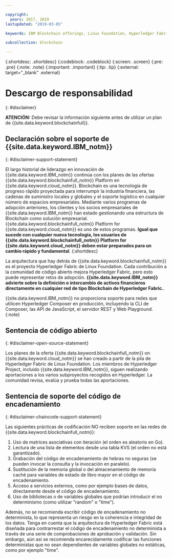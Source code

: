 ```yaml
---

copyright:
  years: 2017, 2019
lastupdated: "2019-03-05"

keywords: IBM Blockchain offerings, Linux Foundation, Hyperledger Fabric, open source, community contribution

subcollection: blockchain

---
```


{:shortdesc: .shortdesc}
{:codeblock: .codeblock}
{:screen: .screen}
{:pre: .pre}
{:note: .note}
{:important: .important}
{:tip: .tip}
{:external: target="_blank" .external}

# Descargo de responsabilidad
{: #disclaimer}

**ATENCIÓN:** Debe revisar la información siguiente antes de utilizar un plan de {{site.data.keyword.blockchainfull}}.

## Declaración sobre el soporte de {{site.data.keyword.IBM_notm}}
{: #disclaimer-support-statement}

El largo historial de liderazgo en innovación de {{site.data.keyword.IBM_notm}} continúa con los planes de las ofertas {{site.data.keyword.blockchainfull_notm}} Platform en {{site.data.keyword.cloud_notm}}. Blockchain es una tecnología de progreso rápido proyectada para interrumpir la industria financiera, las cadenas de suministro locales y globales y el soporte logístico en cualquier número de espacios empresariales. Mediante varios programas de adopción anteriores, los clientes y los socios empresariales de {{site.data.keyword.IBM_notm}} han estado gestionando una estructura de Blockchain como solución empresarial. {{site.data.keyword.blockchainfull_notm}} Platform for {{site.data.keyword.cloud_notm}} es uno de estos programas. **Igual que sucede con cualquier nueva tecnología, los usuarios de {{site.data.keyword.blockchainfull_notm}} Platform for {{site.data.keyword.cloud_notm}} deben estar preparados para un cambio rápido y fundamental**.
{:shortdesc}

La arquitectura que hay detrás de {{site.data.keyword.blockchainfull_notm}} es el proyecto Hyperledger Fabric de Linux Foundation. Cada contribución a la comunidad de código abierto mejora Hyperledger Fabric, pero esto puede representar retos de adopción. **{{site.data.keyword.IBM_notm}} advierte sobre la definición o intercambio de activos financieros<!--, or any assets of value,--> directamente en cualquier red de tipo Blockchain de Hyperledger Fabric.**.

{{site.data.keyword.IBM_notm}} no proporciona soporte para redes que utilicen Hyperledger Composer en producción, incluyendo la CLI de Composer, las API de JavaScript, el servidor REST y Web Playground.
{:note}

## Sentencia de código abierto
{: #disclaimer-open-source-statement}

Los planes de la oferta {{site.data.keyword.blockchainfull_notm}} on {{site.data.keyword.cloud_notm}} se han creado a partir de la pila de Hyperledger Fabric de Linux Foundation. Los miembros de Hyperledger Project, incluido {{site.data.keyword.IBM_notm}}, siguen realizando aportaciones a los varios subproyectos recogidos en Hyperledger.  La comunidad revisa, evalúa y prueba todas las aportaciones.

## Sentencia de soporte del código de encadenamiento
{: #disclaimer-chaincode-support-statement}

Las siguientes prácticas de codificación NO reciben soporte en las redes de {{site.data.keyword.blockchainfull_notm}}:

1. Uso de matrices asociativas con iteración (el orden es aleatorio en Go).
2. Lectura de una lista de elementos desde una tabla KVS (el orden no está garantizado).
3. Grabación del código de encadenamiento de hebras no seguras (se pueden invocar la consulta y la invocación en paralelo).
4. Sustitución de la memoria global o del almacenamiento de memoria caché para variables de estado de libro mayor en el código de encadenamiento.
5. Acceso a servicios externos, como por ejemplo bases de datos, directamente desde el código de encadenamiento.
6. Uso de bibliotecas o de variables globales que podrían introducir el no determinismo (como utilizar "random" o "time").

Además, no se recomienda escribir código de encadenamiento no determinista, lo que representa un riesgo en la coherencia e integridad de los datos. Tenga en cuenta que la arquitectura de Hyperledger Fabric está diseñada para contrarrestar el código de encadenamiento no determinista a través de una serie de comprobaciones de aprobación y validación. Sin embargo, aún así se recomienda encarecidamente codificar las funciones deterministas que no sean dependientes de variables globales no estáticas, como por ejemplo "time".
